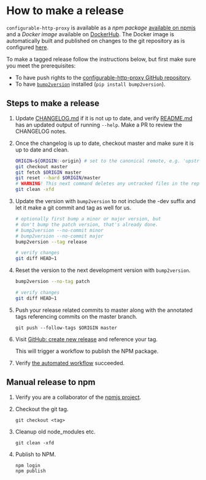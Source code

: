 # How to make a release

`configurable-http-proxy` is available as a _npm package_ [available on
npmjs](https://www.npmjs.com/package/configurable-http-proxy) and a _Docker
image_ available on
[DockerHub](https://hub.docker.com/r/jupyterhub/configurable-http-proxy). The
Docker image is automatically built and published on changes to the git
repository as is configured
[here](https://hub.docker.com/repository/docker/jupyterhub/configurable-http-proxy/builds).

To make a tagged release follow the instructions below, but first make sure you
meet the prerequisites:
- To have push rights to the [configurable-http-proxy GitHub
  repository](https://github.com/jupyterhub/configurable-http-proxy).
- To have [`bump2version`](https://github.com/c4urself/bump2version) installed
  (`pip install bump2version`).

## Steps to make a release

1. Update [CHANGELOG.md](CHANGELOG.md) if it is not up to date, and verify
   [README.md](README.md) has an updated output of running `--help`. Make a PR
   to review the CHANGELOG notes.

1. Once the changelog is up to date, checkout master and make sure it is up to
   date and clean.

   ```bash
   ORIGIN=${ORIGIN:-origin} # set to the canonical remote, e.g. 'upstream' if 'origin' is not the official repo
   git checkout master
   git fetch $ORIGIN master
   git reset --hard $ORIGIN/master
   # WARNING! This next command deletes any untracked files in the repo
   git clean -xfd
   ```

1. Update the version with `bump2version` to not include the -dev suffix and let
   it make a git commit and tag as well for us.

   ```bash
   # optionally first bump a minor or major version, but
   # don't bump the patch version, that's already done.
   # bump2version --no-commit minor
   # bump2version --no-commit major
   bump2version --tag release

   # verify changes
   git diff HEAD~1
   ```

1. Reset the version to the next development version with `bump2version`.

   ```bash
   bump2version --no-tag patch

   # verify changes
   git diff HEAD~1
   ```

1. Push your release related commits to master along with the annotated tags
   referencing commits on the master branch.

   ```
   git push --follow-tags $ORIGIN master
   ```

1. Visit [GitHub: create new
   release](https://github.com/jupyterhub/configurable-http-proxy/releases/new)
   and reference your tag.

   This will trigger a workflow to publish the NPM package.

1. Verify [the automated
   workflow](https://github.com/jupyterhub/configurable-http-proxy/actions?query=workflow%3A%22Publish+to+npm%22)
   succeeded.

## Manual release to npm

1. Verify you are a collaborator of the [npmjs
   project](https://www.npmjs.com/package/configurable-http-proxy).

1. Checkout the git tag.

   ```
   git checkout <tag>
   ```

1. Cleanup old node_modules etc.

   ```
   git clean -xfd
   ```

1. Publish to NPM.

   ```bash
   npm login
   npm publish
   ```
